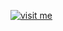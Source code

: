 [![visit me](https://hotio.dev/img/visit-me.png "Visit https://hotio.dev/containers/autoscan or click me!")](https://hotio.dev/containers/autoscan)
